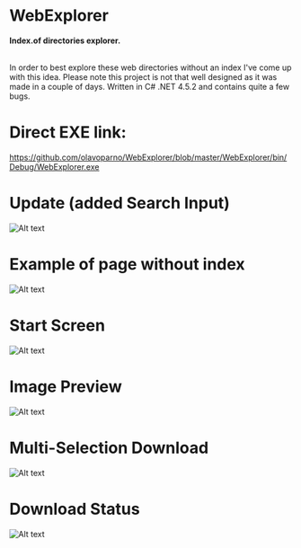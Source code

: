 # WebExplorer
<p><b>Index.of directories explorer.</b></p>
<br>In order to best explore these web directories without an index I've come up with this idea.
Please note this project is not that well designed as it was made in a couple of days. Written in C# .NET 4.5.2 and contains quite a few bugs.</br>

# Direct EXE link:
https://github.com/olavoparno/WebExplorer/blob/master/WebExplorer/bin/Debug/WebExplorer.exe

# Update (added Search Input)
![Alt text](http://dietimetodie.com/WebExplorer/images/search%20input.png "Search Input")

# Example of page without index
![Alt text](http://dietimetodie.com/WebExplorer/images/index%20of%20example.png "Example of page without index")

# Start Screen
![Alt text](http://dietimetodie.com/WebExplorer/images/start%20screen.png "Start Screen")

# Image Preview
![Alt text](http://dietimetodie.com/WebExplorer/images/image%20preview.png "Image Preview")

# Multi-Selection Download
![Alt text](http://dietimetodie.com/WebExplorer/images/multi%20download.png "Multi-Selection Download")

# Download Status
![Alt text](http://dietimetodie.com/WebExplorer/images/download%20stats.png "Download Status")
